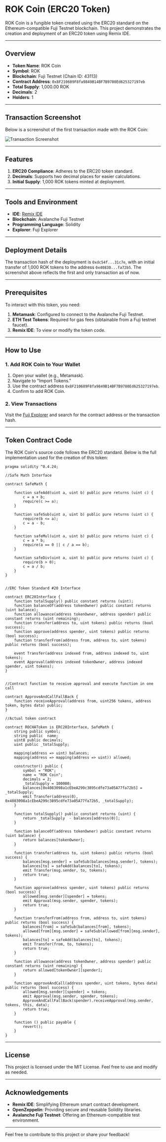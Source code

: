 # ROK Coin (ERC20 Token)

ROK Coin is a fungible token created using the ERC20 standard on the Ethereum-compatible Fuji Testnet blockchain. This project demonstrates the creation and deployment of an ERC20 token using Remix IDE.

---

## Overview

- **Token Name**: ROK Coin  
- **Symbol**: ROK  
- **Blockchain**: Fuji Testnet (Chain ID: 43113)  
- **Contract Address**: `0x8F210689F8fa9849B14BF7B9780Ed625327197eb`  
- **Total Supply**: 1,000.00 ROK  
- **Decimals**: 2  
- **Holders**: 1  

---
## Transaction Screenshot

Below is a screenshot of the first transaction made with the ROK Coin:

![Transaction Screenshot](https://github.com/RochaEverton/ROK-COIN/blob/main/Images/Fuji%20Explorer.PNG)

---
## Features

1. **ERC20 Compliance**: Adheres to the ERC20 token standard.
2. **Decimals**: Supports two decimal places for easier calculations.
3. **Initial Supply**: 1,000 ROK tokens minted at deployment.

---

## Tools and Environment

- **IDE**: [Remix IDE](https://remix.ethereum.org/)
- **Blockchain**: Avalanche Fuji Testnet
- **Programming Language**: Solidity
- **Explorer**: Fuji Explorer

---

## Deployment Details

The transaction hash of the deployment is `0xdc54f...31c7e`, with an initial transfer of 1,000 ROK tokens to the address `0x40830...fa72b5`. The screenshot above reflects the first and only transaction as of now.

---

## Prerequisites

To interact with this token, you need:

1. **Metamask**: Configured to connect to the Avalanche Fuji Testnet.
2. **ETH Test Tokens**: Required for gas fees (obtainable from a Fuji testnet faucet).
3. **Remix IDE**: To view or modify the token code.

---

## How to Use

### 1. Add ROK Coin to Your Wallet

1. Open your wallet (e.g., Metamask).
2. Navigate to "Import Tokens."
3. Use the contract address `0x8F210689F8fa9849B14BF7B9780Ed625327197eb`.
4. Confirm to add ROK Coin.

### 2. View Transactions

Visit the [Fuji Explorer](https://explorer.testnet.avax.network/) and search for the contract address or the transaction hash.

---

## Token Contract Code

The ROK Coin's source code follows the ERC20 standard. Below is the full implementation used for the creation of this token:

```solidity
pragma solidity ^0.4.24;
 
//Safe Math Interface
 
contract SafeMath {
 
    function safeAdd(uint a, uint b) public pure returns (uint c) {
        c = a + b;
        require(c >= a);
    }
 
    function safeSub(uint a, uint b) public pure returns (uint c) {
        require(b <= a);
        c = a - b;
    }
 
    function safeMul(uint a, uint b) public pure returns (uint c) {
        c = a * b;
        require(a == 0 || c / a == b);
    }
 
    function safeDiv(uint a, uint b) public pure returns (uint c) {
        require(b > 0);
        c = a / b;
    }
}
 
 
//ERC Token Standard #20 Interface
 
contract ERC20Interface {
    function totalSupply() public constant returns (uint);
    function balanceOf(address tokenOwner) public constant returns (uint balance);
    function allowance(address tokenOwner, address spender) public constant returns (uint remaining);
    function transfer(address to, uint tokens) public returns (bool success);
    function approve(address spender, uint tokens) public returns (bool success);
    function transferFrom(address from, address to, uint tokens) public returns (bool success);
 
    event Transfer(address indexed from, address indexed to, uint tokens);
    event Approval(address indexed tokenOwner, address indexed spender, uint tokens);
}
 
 
//Contract function to receive approval and execute function in one call
 
contract ApproveAndCallFallBack {
    function receiveApproval(address from, uint256 tokens, address token, bytes data) public;
}
 
//Actual token contract
 
contract ROCHAToken is ERC20Interface, SafeMath {
    string public symbol;
    string public  name;
    uint8 public decimals;
    uint public _totalSupply;
 
    mapping(address => uint) balances;
    mapping(address => mapping(address => uint)) allowed;
 
    constructor() public {
        symbol = "ROK";
        name = "ROK Coin";
        decimals = 2;
        _totalSupply = 100000;
        balances[0x4083098a1cEbeA299c3895cdfe73a05A77fa72b5] = _totalSupply;
        emit Transfer(address(0), 0x4083098a1cEbeA299c3895cdfe73a05A77fa72b5, _totalSupply);
    }
 
    function totalSupply() public constant returns (uint) {
        return _totalSupply  - balances[address(0)];
    }
 
    function balanceOf(address tokenOwner) public constant returns (uint balance) {
        return balances[tokenOwner];
    }
 
    function transfer(address to, uint tokens) public returns (bool success) {
        balances[msg.sender] = safeSub(balances[msg.sender], tokens);
        balances[to] = safeAdd(balances[to], tokens);
        emit Transfer(msg.sender, to, tokens);
        return true;
    }
 
    function approve(address spender, uint tokens) public returns (bool success) {
        allowed[msg.sender][spender] = tokens;
        emit Approval(msg.sender, spender, tokens);
        return true;
    }
 
    function transferFrom(address from, address to, uint tokens) public returns (bool success) {
        balances[from] = safeSub(balances[from], tokens);
        allowed[from][msg.sender] = safeSub(allowed[from][msg.sender], tokens);
        balances[to] = safeAdd(balances[to], tokens);
        emit Transfer(from, to, tokens);
        return true;
    }
 
    function allowance(address tokenOwner, address spender) public constant returns (uint remaining) {
        return allowed[tokenOwner][spender];
    }
 
    function approveAndCall(address spender, uint tokens, bytes data) public returns (bool success) {
        allowed[msg.sender][spender] = tokens;
        emit Approval(msg.sender, spender, tokens);
        ApproveAndCallFallBack(spender).receiveApproval(msg.sender, tokens, this, data);
        return true;
    }
 
    function () public payable {
        revert();
    }
} 
```

---

## License

This project is licensed under the MIT License. Feel free to use and modify as needed.

---

## Acknowledgements

- **Remix IDE**: Simplifying Ethereum smart contract development.
- **OpenZeppelin**: Providing secure and reusable Solidity libraries.
- **Avalanche Fuji Testnet**: Offering an Ethereum-compatible test environment.

---

Feel free to contribute to this project or share your feedback!


